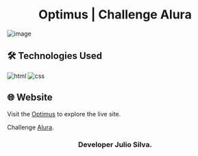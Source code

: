 # <h1 align="center">Optimus | Challenge Alura</h1>

![image](https://github.com/JuCanavans/optimus_challenge_alura/assets/103950621/ea4d52ed-0aaa-4a9d-9a34-bf43f3587b14)

## 🛠 Technologies Used
![html](https://github.com/JuCanavans/carta_de_aniversario/assets/103950621/26d205cf-94be-4681-bb60-0a2f686f62b1)
![css](https://github.com/JuCanavans/carta_de_aniversario/assets/103950621/b265c9fd-bbde-4f4d-a09d-574e184aca00)

## 🌐 Website
Visit the [Optimus](https://single-liart.vercel.app/) to explore the live site.

Challenge [Alura](https://www.alura.com.br/).

### <p align="center">Developer Julio Silva.</p>
